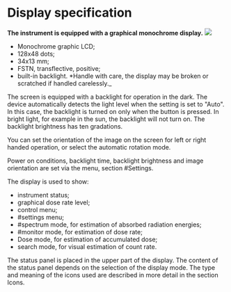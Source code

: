 # Display specification

**The instrument is equipped with a graphical monochrome display.** ![](../../.gitbook/assets/estimation\_sound\_on\_f.png)

* Monochrome graphic LCD;
* 128x48 dots;
* 34x13 mm;
* FSTN, transflective, positive;
* built-in backlight. \*Handle with care, the display may be broken or scratched if handled carelessly.\_

The screen is equipped with a backlight for operation in the dark. The device automatically detects the light level when the setting is set to "Auto". In this case, the backlight is turned on only when the button is pressed. In bright light, for example in the sun, the backlight will not turn on. The backlight brightness has ten gradations.

You can set the orientation of the image on the screen for left or right handed operation, or select the automatic rotation mode.

Power on conditions, backlight time, backlight brightness and image orientation are set via the menu, section #Settings.

The display is used to show:

* instrument status;
* graphical dose rate level;
* control menu;
* \#settings menu;
* \#spectrum mode, for estimation of absorbed radiation energies;
* \#monitor mode, for estimation of dose rate;
* Dose mode, for estimation of accumulated dose;
* search mode, for visual estimation of count rate.

The status panel is placed in the upper part of the display. The content of the status panel depends on the selection of the display mode. The type and meaning of the icons used are described in more detail in the section Icons.
